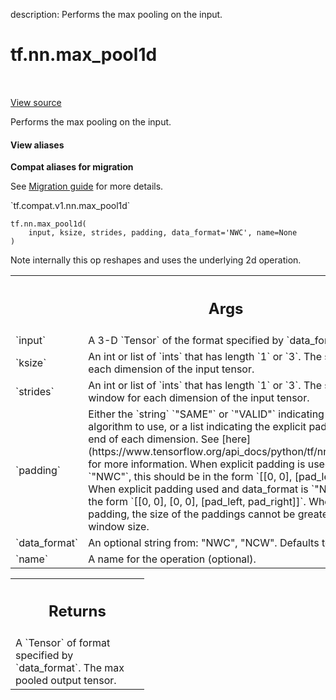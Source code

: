 description: Performs the max pooling on the input.

<div itemscope itemtype="http://developers.google.com/ReferenceObject">
<meta itemprop="name" content="tf.nn.max_pool1d" />
<meta itemprop="path" content="Stable" />
</div>

# tf.nn.max_pool1d

<!-- Insert buttons and diff -->

<table class="tfo-notebook-buttons tfo-api nocontent" align="left">

</table>

<a target="_blank" class="external" href="/code/stable/tensorflow/python/ops/nn_ops.py">View source</a>



Performs the max pooling on the input.

<section class="expandable">
  <h4 class="showalways">View aliases</h4>
  <p>
<b>Compat aliases for migration</b>
<p>See
<a href="https://www.tensorflow.org/guide/migrate">Migration guide</a> for
more details.</p>
<p>`tf.compat.v1.nn.max_pool1d`</p>
</p>
</section>

<pre class="devsite-click-to-copy prettyprint lang-py tfo-signature-link">
<code>tf.nn.max_pool1d(
    input, ksize, strides, padding, data_format=&#x27;NWC&#x27;, name=None
)
</code></pre>



<!-- Placeholder for "Used in" -->

Note internally this op reshapes and uses the underlying 2d operation.

<!-- Tabular view -->
 <table class="responsive fixed orange">
<colgroup><col width="214px"><col></colgroup>
<tr><th colspan="2"><h2 class="add-link">Args</h2></th></tr>

<tr>
<td>
`input`
</td>
<td>
A 3-D `Tensor` of the format specified by `data_format`.
</td>
</tr><tr>
<td>
`ksize`
</td>
<td>
An int or list of `ints` that has length `1` or `3`. The size of the
window for each dimension of the input tensor.
</td>
</tr><tr>
<td>
`strides`
</td>
<td>
An int or list of `ints` that has length `1` or `3`. The stride of
the sliding window for each dimension of the input tensor.
</td>
</tr><tr>
<td>
`padding`
</td>
<td>
Either the `string` `"SAME"` or `"VALID"` indicating the type of
padding algorithm to use, or a list indicating the explicit paddings at
the start and end of each dimension. See
[here](https://www.tensorflow.org/api_docs/python/tf/nn#notes_on_padding_2)
for more information. When explicit padding is used and data_format is
`"NWC"`, this should be in the form `[[0, 0], [pad_left, pad_right], [0,
0]]`. When explicit padding used and data_format is `"NCW"`, this should
be in the form `[[0, 0], [0, 0], [pad_left, pad_right]]`. When using
explicit padding, the size of the paddings cannot be greater than the
sliding window size.
</td>
</tr><tr>
<td>
`data_format`
</td>
<td>
An optional string from: "NWC", "NCW". Defaults to "NWC".
</td>
</tr><tr>
<td>
`name`
</td>
<td>
A name for the operation (optional).
</td>
</tr>
</table>



<!-- Tabular view -->
 <table class="responsive fixed orange">
<colgroup><col width="214px"><col></colgroup>
<tr><th colspan="2"><h2 class="add-link">Returns</h2></th></tr>
<tr class="alt">
<td colspan="2">
A `Tensor` of format specified by `data_format`.
The max pooled output tensor.
</td>
</tr>

</table>

